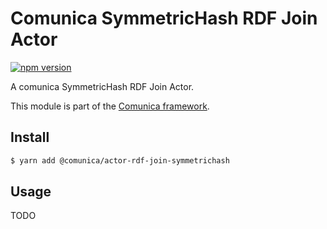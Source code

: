 # Comunica SymmetricHash RDF Join Actor

[![npm version](https://badge.fury.io/js/%40comunica%2Factor-rdf-join-symmetrichash.svg)](https://www.npmjs.com/package/@comunica/actor-rdf-join-symmetrichash)

A comunica SymmetricHash RDF Join Actor.

This module is part of the [Comunica framework](https://github.com/comunica/comunica).

## Install

```bash
$ yarn add @comunica/actor-rdf-join-symmetrichash
```

## Usage

TODO
